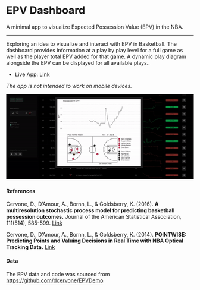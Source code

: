 # EPV Dashboard
A minimal app to visualize Expected Possession Value (EPV) in the NBA.

***

Exploring an idea to visualize and interact with EPV in Basketball. The dashboard provides information at a play by play level for a full game as well as the player total EPV added for that game. A dynamic play diagram alongside the EPV can be displayed for all available plays.. 

* Live App: [Link](https://josedv.shinyapps.io/EPV_NBA_Dashboard/)

*The app is not intended to work on mobile devices.*

![](anim2.gif)

#### References

Cervone, D., D’Amour, A., Bornn, L., & Goldsberry, K. (2016). **A multiresolution stochastic process model for predicting basketball possession outcomes.** Journal of the American Statistical Association, 111(514), 585-599. [Link](https://arxiv.org/abs/1408.0777)

Cervone, D., D’Amour, A., Bornn, L., & Goldsberry, K. (2014). **POINTWISE: Predicting Points and Valuing Decisions in Real Time with NBA Optical Tracking Data.**  [Link](http://www.lukebornn.com/papers/cervone_ssac_2014.pdf)

#### Data

The EPV data and code was sourced from https://github.com/dcervone/EPVDemo
